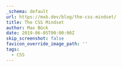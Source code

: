 ```yaml
---
_schema: default
url: https://mxb.dev/blog/the-css-mindset/
title: The CSS Mindset
author: Max Böck
date: 2019-06-05T00:00:00Z
skip_screenshot: false
favicon_override_image_path: ''
tags:
  - CSS
---
```

